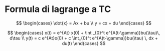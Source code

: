 # Formula di lagrange a TC

$$
\begin{cases}
\dot{x} = Ax + bu \\
y = cx + du
\end{cases}
$$

$$
\begin{cases}
x(t) = e^{At} x(0) + \int _{0}^t e^{A(t-\gamma)}bu(\tau)\, d\tau \\
y(t) = c e^{At}x(0) + c \int_{0}^t e^{A(t-\gamma)}bu(\tau)  \, dx + du(t)  
\end{cases}
$$

